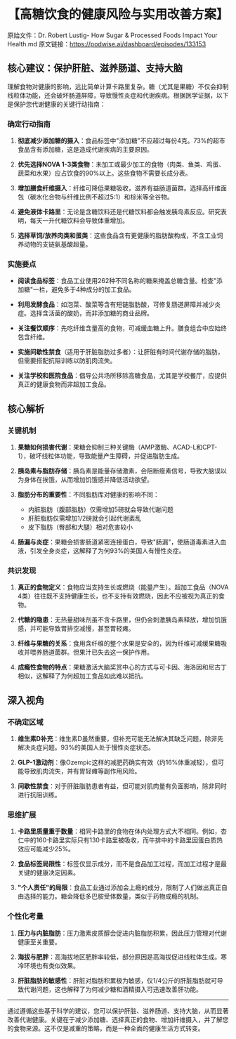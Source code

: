 # 【高糖饮食的健康风险与实用改善方案】

原始文件：Dr. Robert Lustig- How Sugar & Processed Foods Impact Your Health.md
原文链接：https://podwise.ai/dashboard/episodes/133153

## 核心建议：保护肝脏、滋养肠道、支持大脑

理解食物对健康的影响，远比简单计算卡路里复杂。糖（尤其是果糖）不仅会抑制线粒体功能，还会破坏肠道屏障，导致慢性炎症和代谢疾病。根据医学证据，以下是保护您代谢健康的关键行动指南：

### 确定行动指南

1. **彻底减少添加糖的摄入**：食品标签中"添加糖"不应超过每份4克。73%的超市食品含有添加糖，这是造成代谢疾病的主要原因。

2. **优先选择NOVA 1-3类食物**：未加工或最少加工的食物（肉类、鱼类、鸡蛋、蔬菜和水果）应占饮食的90%以上。这些食物不需要长成分表。

3. **增加膳食纤维摄入**：纤维可降低果糖吸收，滋养有益肠道菌群。选择高纤维面包（碳水化合物与纤维比例不超过5:1）和棕米等全谷物。

4. **避免液体卡路里**：无论是含糖饮料还是代糖饮料都会触发胰岛素反应。研究表明，每天一升代糖饮料会导致体重增加。

5. **选择草饲/放养肉类和蛋类**：这些食品含有更健康的脂肪酸构成，不含工业饲养动物的支链氨基酸超量。

### 实施要点

- **阅读食品标签**：食品工业使用262种不同名称的糖来掩盖总糖含量。检查"添加糖"一栏，避免多于4种成分的加工食品。

- **利用发酵食品**：如泡菜、酸菜等含有短链脂肪酸，可修复肠道屏障并减少炎症。选择含活菌的酸奶，而非添加糖的商业品牌。

- **关注餐饮顺序**：先吃纤维含量高的食物，可减缓血糖上升。膳食组合中应始终包含纤维。

- **实施间歇性禁食**（适用于肝脏脂肪过多者）：让肝脏有时间代谢存储的脂肪，但需要搭配抗阻训练以防肌肉流失。

- **关注学校和医院食品**：倡导公共场所移除高糖食品，尤其是学校餐厅，应提供真正的健康食物而非超加工食品。

## 核心解析

### 关键机制

1. **果糖如何损害代谢**：果糖会抑制三种关键酶（AMP激酶、ACAD-L和CPT-1），破坏线粒体功能，导致能量产生障碍，并促进脂肪生成。

2. **胰岛素与脂肪存储**：胰岛素是能量存储激素，会阻断瘦素信号，导致大脑误以为身体在挨饿，从而增加饥饿感并降低活动欲望。

3. **脂肪分布的重要性**：不同脂肪库对健康的影响不同：
   - 内脏脂肪（腹部脂肪）仅需增加5磅就会导致代谢问题
   - 肝脏脂肪仅需增加1/2磅就会引起代谢紊乱
   - 皮下脂肪（臀部和大腿）相对危害较小

4. **肠漏与炎症**：果糖会损害肠道紧密连接蛋白，导致"肠漏"，使肠道毒素进入血液，引发全身炎症，这解释了为何93%的美国人有慢性炎症。

### 共识发现

1. **真正的食物定义**：食物应当支持生长或燃烧（能量产生）。超加工食品（NOVA 4类）往往既不支持健康生长，也不支持有效燃烧，因此不应被视为真正的食物。

2. **代糖的隐患**：无热量甜味剂虽不含卡路里，但仍会刺激胰岛素释放，增加饥饿感，并可能导致胃排空减慢，甚至胃轻瘫。

3. **纤维与果糖的关系**：食用含纤维的整个水果是安全的，因为纤维可减缓果糖吸收并喂养肠道菌群。但果汁已失去这一保护作用。

4. **成瘾性食物的特点**：果糖激活大脑奖赏中心的方式与可卡因、海洛因和尼古丁相似，这解释了为何超加工食品如此难以抵抗。

## 深入视角

### 不确定区域

1. **维生素D补充**：维生素D虽然重要，但补充可能无法解决其缺乏问题，除非先解决炎症问题。93%的美国人处于慢性炎症状态。

2. **GLP-1激动剂**：像Ozempic这样的减肥药确实有效（约16%体重减轻），但可能导致肌肉流失，并有胃轻瘫等副作用风险。

3. **间歇性禁食**：对于肝脏脂肪患者有益，但可能对肌肉量有负面影响，除非同时进行抗阻训练。

### 思维扩展

1. **卡路里质量重于数量**：相同卡路里的食物在体内处理方式大不相同。例如，杏仁中的160卡路里实际只有130卡路里被吸收，而牛排中的卡路里因蛋白质热效应可能减少25%。

2. **食品标签局限性**：标签仅显示成分，而不是食品加工过程，而加工过程才是最关键的健康决定因素。

3. **"个人责任"的局限**：食品工业通过添加会上瘾的成分，限制了人们做出真正自由选择的能力。糖会降低多巴胺受体数量，类似于药物成瘾的机制。

### 个性化考量

1. **压力与内脏脂肪**：压力激素皮质醇会促进内脏脂肪积累，因此压力管理对代谢健康至关重要。

2. **海拔与肥胖**：高海拔地区肥胖率较低，部分原因是高海拔促进线粒体生成。寒冷环境也有类似效果。

3. **肝脏脂肪的敏感性**：肝脏对脂肪积累极为敏感，仅1/4公斤的肝脏脂肪就可导致代谢问题，这也解释了为何减少糖和酒精摄入可迅速改善肝功能。

---

通过遵循这些基于科学的建议，您可以保护肝脏、滋养肠道、支持大脑，从而显著改善代谢健康。关键在于减少添加糖、选择真正的食物、增加纤维摄入，并了解您的食物来源。这不仅是减重的策略，而是一种全面的健康生活方式转变。
